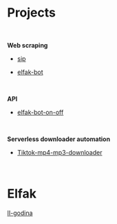 # Projects

<br>

**Web scraping**
- [sip](https://github.com/lazarevicOgnjen/sip)

- [elfak-bot](https://github.com/lazarevicOgnjen/elfak-bot) 

<br>

**API**
- [elfak-bot-on-off](https://github.com/lazarevicOgnjen/elfak-bot-on-off)

<br>

**Serverless downloader automation**
- [Tiktok-mp4-mp3-downloader](https://github.com/lazarevicOgnjen/Tiktok-mp4-mp3-downloader/tree/main)

<br>

# Elfak
[II-godina](https://github.com/lazarevicOgnjen/II-godina)
